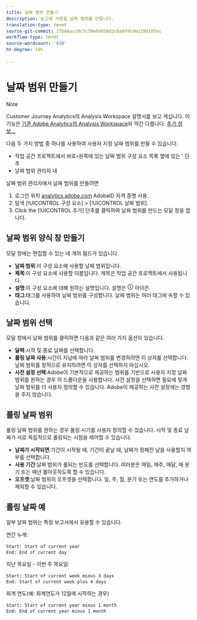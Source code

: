 ```yaml
---
title: 날짜 범위 만들기
description: 보고에 사용할 날짜 범위를 만듭니다.
translation-type: tm+mt
source-git-commit: 1fb46acc9c7c70e64058d2c6a8fdcde119910fec
workflow-type: tm+mt
source-wordcount: '438'
ht-degree: 10%

---
```



# 날짜 범위 만들기

>[!NOTE]
>
>Customer Journey Analytics의 Analysis Workspace 설명서를 보고 계십니다. 이 기능은 [기존 Adobe Analytics의 Analysis Workspace](https://docs.adobe.com/content/help/ko-KR/analytics/analyze/analysis-workspace/home.html)와 약간 다릅니다. [추가 정보...](/help/getting-started/cja-aa.md)

다음 두 가지 방법 중 하나를 사용하여 사용자 지정 날짜 범위를 만들 수 있습니다.

* 작업 공간 프로젝트에서 바로`+`왼쪽에 있는 날짜 범위 구성 요소 목록 옆에 있는 &#39; 단추
* 날짜 범위 관리자 내

날짜 범위 관리자에서 날짜 범위를 만들려면

1. 로그인 위치 [analytics.adobe.com](https://analytics.adobe.com) AdobeID 자격 증명 사용.
1. 탐색 [!UICONTROL 구성 요소] > [!UICONTROL 날짜 범위].
1. Click the [!UICONTROL 추가] 단추를 클릭하여 날짜 범위를 만드는 모달 창을 엽니다.

## 날짜 범위 양식 창 만들기

모달 창에는 편집할 수 있는 네 개의 필드가 있습니다.

* **날짜 범위**:이 구성 요소에 사용할 날짜 범위입니다.
* **제목**:이 구성 요소에 사용할 이름입니다. 제목은 작업 공간 프로젝트에서 사용됩니다.
* **설명**:이 구성 요소에 대해 원하는 설명입니다. 설명은 ![i](../assets/i.png) 아이콘.
* **태그**:태그를 사용하여 날짜 범위를 구성합니다. 날짜 범위는 여러 태그에 속할 수 있습니다.

## 날짜 범위 선택

모달 창에서 날짜 범위를 클릭하면 다음과 같은 여러 가지 옵션이 있습니다.

* **달력**:시작 및 종료 날짜를 선택합니다.
* **롤링 날짜 사용**:시간이 지남에 따라 날짜 범위를 변경하려면 이 상자를 선택합니다. 날짜 범위를 정적으로 유지하려면 이 상자를 선택하지 마십시오.
* **사전 설정 선택**:Adobe이 기본적으로 제공하는 범위를 기반으로 사용자 지정 날짜 범위를 원하는 경우 이 드롭다운을 사용합니다. 사전 설정을 선택하면 필요에 맞게 날짜 범위를 더 사용자 정의할 수 있습니다. Adobe이 제공하는 사전 설정에는 영향을 주지 않습니다.

## 롤링 날짜 범위

롤링 날짜 범위를 원하는 경우 롤링 시기를 사용자 정의할 수 있습니다. 시작 및 종료 날짜가 서로 독립적으로 롤링되는 시점을 제어할 수 있습니다.

* **날짜가 시작되면**:기간이 시작될 때, 기간이 끝날 때, 날짜가 정해진 날을 사용할지 여부를 선택합니다.
* **사용 기간**:날짜 범위가 롤되는 빈도를 선택합니다. 여러분은 매일, 매주, 매달, 매 분기 또는 매년 롤아웃하도록 할 수 있습니다.
* **오프셋**:날짜 범위의 오프셋을 선택합니다. 일, 주, 월, 분기 또는 연도를 추가하거나 제외할 수 있습니다.

## 롤링 날짜 예

일부 날짜 범위는 특정 보고서에서 유용할 수 있습니다.

연간 누계:

```text
Start: Start of current year
End: End of current day
```

지난 목요일 - 이번 주 목요일:

```text
Start: Start of current week minus 3 days
End: Start of current week plus 4 days
```

회계 연도(예: 회계연도가 12월에 시작하는 경우)

```text
Start: Start of current year minus 1 month
End: End of current year minus 1 month
```
